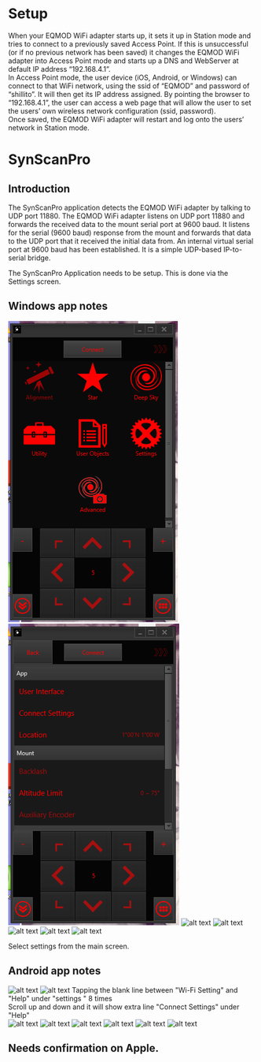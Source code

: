 # Setup

When your EQMOD WiFi adapter starts up, it sets it up in Station mode and tries to connect to a previously saved Access Point. If this is unsuccessful (or if no previous network has been saved) it changes the EQMOD WiFi adapter into Access Point mode and starts up a DNS and WebServer at default IP address “192.168.4.1”.  
In Access Point mode, the user device (iOS, Android, or Windows) can connect to that WiFi network, using the ssid of “EQMOD” and password of “shillito”. It will then get its IP address assigned. By pointing the browser to “192.168.4.1”, the user can access a web page that will allow the user to set the users’ own wireless network configuration (ssid, password).  
Once saved, the EQMOD WiFi adapter will restart and log onto the users’ network in Station mode.  

# SynScanPro

## Introduction 

The SynScanPro application detects the EQMOD WiFi adapter by talking to UDP port 11880. The EQMOD WiFi adapter listens on UDP port 11880 and forwards the received data to the mount serial port at 9600 baud. It listens for the serial (9600 baud) response from the mount and forwards that data to the UDP port that it received the initial data from. An internal virtual serial port at 9600 baud has been established. It is a simple UDP-based IP-to-serial bridge.

The SynScanPro Application needs to be setup. This is done via the Settings screen.
## Windows app notes

![alt text](./images/EQMODWiFiWin-1.png "StartUp")
![alt text](images/EQMODWiFiWin-2.png "Connect Settings")
![alt text](github.com/ozarchie/EQMOD-WiFi/tree/master/Documentation/images/EQMODWiFiWin-3.png "UDP Screen")
![alt text](github.com/ozarchie/EQMOD-WiFi/tree/master/Documentation/images/EQMODWiFiWin-4.png "Connect")
![alt text](github.com/ozarchie/EQMOD-WiFi/tree/master/Documentation/images/EQMODWiFiWin-5.png "Connecting")
![alt text](github.com/ozarchie/EQMOD-WiFi/tree/images/master/Documentation/EQMODWiFiWin-6.png "Connected")
![alt text](github.com/ozarchie/EQMOD-WiFi/tree/images/master/Documentation/EQMODWiFiWin-7.png "Error Screen")

Select settings from the main screen.

## Android app notes
![alt text](github.com/ozarchie/EQMOD-WiFi/tree/master/Documentation/images/EQMODWiFiAndroid-1.png "StartUp")
![alt text](github.com/ozarchie/EQMOD-WiFi/tree/master/Documentation/images/EQMODWiFiAndroid-2.png "Settings")
Tapping the blank line between "Wi-Fi Setting" and "Help" under "settings " 8 times  
Scroll up and down and it will show extra line "Connect Settings" under "Help"  
![alt text](github.com/ozarchie/EQMOD-WiFi/tree/master/Documentation/images/EQMODWiFiAndroid-3.png "Reveal Settings")
![alt text](github.com/ozarchie/EQMOD-WiFi/tree/master/Documentation/images/EQMODWiFiAndroid-4.png "UDP Screen")
![alt text](github.com/ozarchie/EQMOD-WiFi/tree/master/Documentation/images/EQMODWiFiAndroid-5.png "Connect")
![alt text](github.com/ozarchie/EQMOD-WiFi/tree/master/Documentation/images/EQMODWiFiAndroid-6.png "Connecting")
![alt text](github.com/ozarchie/EQMOD-WiFi/master/Documentation/tree/images/EQMODWiFiAndroid-7.png "Connected Warning")
![alt text](github.com/ozarchie/EQMOD-WiFi/master/Documentation/tree/images/EQMODWiFiAndroid-8.png "Connected")



## Needs confirmation on Apple.
